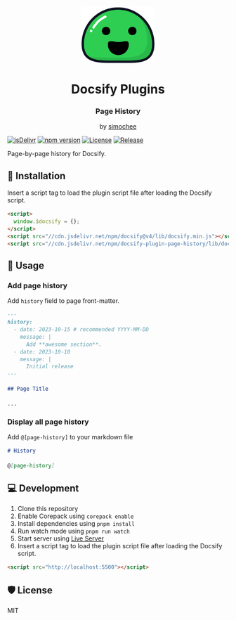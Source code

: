 <p align="center">
  <img src="docsify.svg" alt="Docsify Logo" height="128">
</p>
<h1 align="center">Docsify Plugins</h1>
<h3 align="center">Page History</h3>
<p align="center">by <a href="https://github.com/simochee">simochee</a></p>

[![jsDelivr](https://data.jsdelivr.com/v1/package/npm/docsify-plugin-page-history/badge)](https://www.jsdelivr.com/package/npm/docsify-plugin-page-history)
[![npm version](https://badge.fury.io/js/docsify-plugin-page-history.svg)](https://badge.fury.io/js/docsify-plugin-page-history)
[![License](https://img.shields.io/npm/l/docsify-plugin-page-history)](https://github.com/simochee/docsify-plugin-page-history/blob/main/LICENSE)
[![Release](https://github.com/simochee/docsify-plugin-page-history/actions/workflows/release.yaml/badge.svg)](https://github.com/simochee/docsify-plugin-page-history/actions/workflows/release.yaml)

Page-by-page history for Docsify.

## 📀 Installation

Insert a script tag to load the plugin script file after loading the Docsify script.

```html
<script>
  window.$docsify = {};
</script>
<script src="//cdn.jsdelivr.net/npm/docsify@v4/lib/docsify.min.js"></script>
<script src="//cdn.jsdelivr.net/npm/docsify-plugin-page-history/lib/docsify-plugin-page-history.min.js"></script>
```

## 🔰 Usage

### Add page history

Add `history` field to page front-matter.

```md
---
history:
  - date: 2023-10-15 # recommended YYYY-MM-DD
    message: |
      Add **awesome section**.
  - date: 2023-10-10
    message: |
      Initial release
---

## Page Title

...
```

### Display all page history

Add `@[page-history]` to your markdown file

```md
# History

@[page-history]
```

## 💻 Development

1. Clone this repository
1. Enable Corepack using `corepack enable`
1. Install dependencies using `pnpm install`
1. Run watch mode using `pnpm run watch`
1. Start server using [Live Server](https://marketplace.visualstudio.com/items?itemName=ritwickdey.LiveServer)
1. Insert a script tag to load the plugin script file after loading the Docsify script.

```html
<script src="http://localhost:5500"></script>
```

## 🛡️ License

MIT

